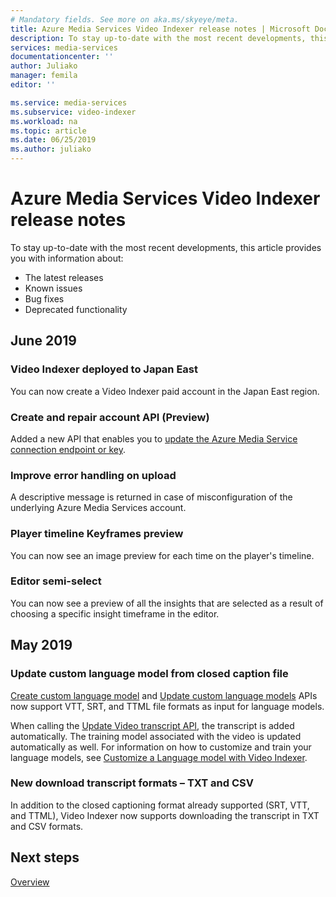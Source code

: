 ```yaml
---
# Mandatory fields. See more on aka.ms/skyeye/meta.
title: Azure Media Services Video Indexer release notes | Microsoft Docs
description: To stay up-to-date with the most recent developments, this article provides you with the latest updates on Azure Media Services Video Indexer.
services: media-services
documentationcenter: ''
author: Juliako
manager: femila
editor: ''

ms.service: media-services
ms.subservice: video-indexer
ms.workload: na
ms.topic: article
ms.date: 06/25/2019
ms.author: juliako
---
```


# Azure Media Services Video Indexer release notes

To stay up-to-date with the most recent developments, this article provides you with information about:

* The latest releases
* Known issues
* Bug fixes
* Deprecated functionality

## June 2019

### Video Indexer deployed to Japan East

You can now create a Video Indexer paid account in the Japan East region.

### Create and repair account API (Preview)

Added a new API that enables you to [update the Azure Media Service connection endpoint or key](https://api-portal.videoindexer.ai/docs/services/Operations/operations/Update-Paid-Account-Azure-Media-Services?&groupBy=tag).

### Improve error handling on upload 

A descriptive message is returned in case of misconfiguration of the underlying Azure Media Services account.

### Player timeline Keyframes preview 

You can now see an image preview for each time on the player's timeline.

### Editor semi-select

You can now see a preview of all the insights that are selected as a result of choosing a specific insight timeframe in the editor.

## May 2019

### Update custom language model from closed caption file

[Create custom language model](https://api-portal.videoindexer.ai/docs/services/Operations/operations/Create-Language-Model?&groupBy=tag) and [Update custom language models](https://api-portal.videoindexer.ai/docs/services/Operations/operations/Update-Language-Model?&groupBy=tag) APIs now support VTT, SRT, and TTML file formats as input for language models.

When calling the [Update Video transcript API](https://api-portal.videoindexer.ai/docs/services/Operations/operations/Update-Video-Transcript?&pattern=transcript), the transcript is added automatically. The training model associated with the video is updated automatically as well. For information on how to customize and train your language models, see [Customize a Language model with Video Indexer](customize-language-model-overview.md).

### New download transcript formats – TXT and CSV

In addition to the closed captioning format already supported (SRT, VTT, and TTML), Video Indexer now supports downloading the transcript in TXT and CSV formats.

## Next steps

[Overview](video-indexer-overview.md)
